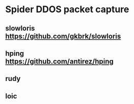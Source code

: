 # Spider DDOS packet capture
## slowloris<br> https://github.com/gkbrk/slowloris
## hping <br> https://github.com/antirez/hping
## rudy <br>
## loic
